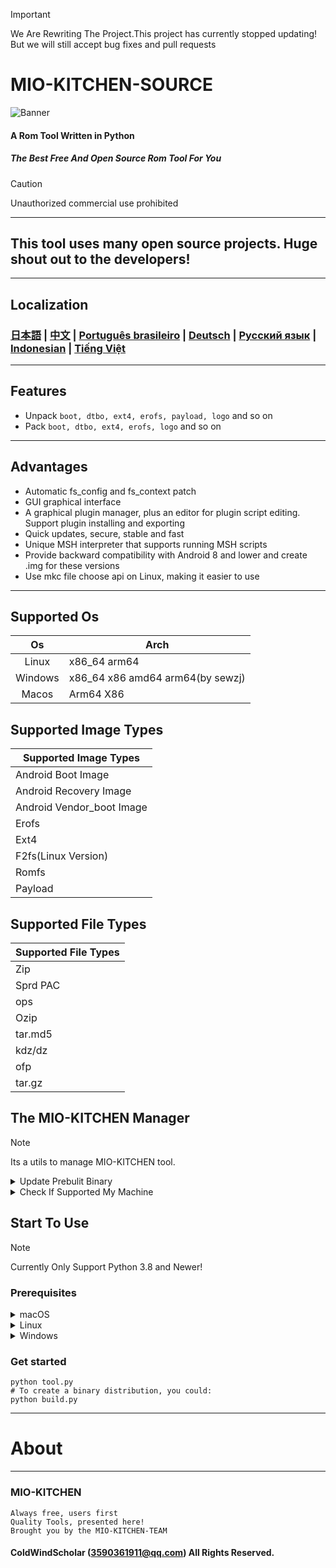 > [!IMPORTANT]
> We Are Rewriting The Project.This project has currently stopped updating!
> But we will still accept bug fixes and pull requests 
# MIO-KITCHEN-SOURCE #
![Banner](https://github.com/ColdWindScholar/MIO-KITCHEN-SOURCE/blob/a9bcfdf613ad28e82f7899e3d420d76ecfea174c/splash.png)
#### A Rom Tool Written in Python
##### The Best Free And Open Source Rom Tool For You
> [!CAUTION]
> Unauthorized commercial use prohibited
***
## This tool uses many open source projects. Huge shout out to the developers!
***
## Localization
### [日本語](https://github.com/ColdWindScholar/MIO-KITCHEN-SOURCE/blob/main/README_ja-JP.md) | [中文](https://github.com/ColdWindScholar/MIO-KITCHEN-SOURCE/blob/main/README_zh-CN.md) | [Português brasileiro](https://github.com/ColdWindScholar/MIO-KITCHEN-SOURCE/blob/main/README_pt-BR.md) | [Deutsch](https://github.com/ColdWindScholar/MIO-KITCHEN-SOURCE/blob/main/README_de-DE.md) | [Русский язык](https://github.com/ColdWindScholar/MIO-KITCHEN-SOURCE/blob/main/README_ru-RU.md) | [Indonesian](https://github.com/ColdWindScholar/MIO-KITCHEN-SOURCE/blob/main/README_id-ID.md) | [Tiếng Việt](https://github.com/ColdWindScholar/MIO-KITCHEN-SOURCE/blob/main/README_vi-VN.md)
***
## Features
* Unpack `boot, dtbo, ext4, erofs, payload, logo` and so on
* Pack `boot, dtbo, ext4, erofs, logo` and so on
***
## Advantages
* Automatic fs_config and fs_context patch
* GUI graphical interface
* A graphical plugin manager, plus an editor for plugin script editing. Support plugin installing and exporting
* Quick updates, secure, stable and fast
* Unique MSH interpreter that supports running MSH scripts
* Provide backward compatibility with Android 8 and lower and create .img for these versions
* Use mkc file choose api on Linux, making it easier to use
***
## Supported Os

|   Os    | Arch                             |
|:-------:|----------------------------------|
|  Linux  | x86_64 arm64                     |
| Windows | x86_64 x86 amd64 arm64(by sewzj) |
|  Macos  | Arm64  X86                       |
## Supported Image Types
| Supported Image Types     |
|---------------------------|
| Android Boot Image        |
| Android Recovery Image    |
| Android Vendor_boot Image |
| Erofs                     |
| Ext4                      |
| F2fs(Linux Version)       |
| Romfs                     |
| Payload                   |
## Supported File Types
| Supported File Types |
|----------------------|
| Zip                  |
| Sprd PAC             |
| ops                  |
| Ozip                 |
| tar.md5              |
| kdz/dz               |
| ofp                  |
| tar.gz               |
## The MIO-KITCHEN Manager
>[!NOTE]
>Its a utils to manage MIO-KITCHEN tool.
<details><summary>Update Prebulit Binary</summary>

```` shell
python3 config upbin
````

</details>

<details><summary>Check If Supported My Machine</summary>

```` shell
python3 config chksupd
````

</details>


## Start To Use
> [!NOTE]
> Currently Only Support Python 3.8 and Newer!
### Prerequisites
<details><summary>macOS</summary>

```` shell
brew install python-tk python3  tcl-tk
python3 -m pip install -U --force-reinstall pip
pip install -r requirements.txt
````

</details>

<details><summary>Linux</summary>

```` shell
python3 -m pip install -U --force-reinstall pip
pip install -r requirements.txt
sudo apt update -y && sudo apt install python3-tk -y
````

</details>

<details><summary>Windows</summary>

```` shell
python -m pip install -U --force-reinstall pip
pip install -r requirements.txt
````

</details>

### Get started
```` shell
python tool.py
# To create a binary distribution, you could:
python build.py
````
***
# About
***
### MIO-KITCHEN
```
Always free, users first
Quality Tools, presented here!
Brought you by the MIO-KITCHEN-TEAM
```
#### ColdWindScholar (3590361911@qq.com) All Rights Reserved. ####

